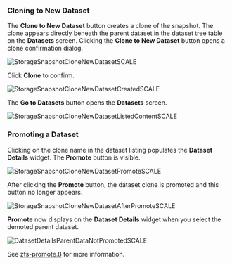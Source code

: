 ---
---

### Cloning to New Dataset

The **Clone to New Dataset** button creates a clone of the snapshot. The clone appears directly beneath the parent dataset in the dataset tree table on the **Datasets** screen. Clicking the **Clone to New Dataset** button opens a clone confirmation dialog.

![StorageSnapshotCloneNewDatasetSCALE](/images/SCALE/22.12/StorageSnapshotCloneNewDatasetSCALE.png "Clone Snapshot to New Dataset")

Click **Clone** to confirm.

![StorageSnapshotCloneNewDatasetCreatedSCALE](/images/SCALE/22.12/StorageSnapshotCloneNewDatasetCreatedSCALE.png "Clone Successfully Created")

The **Go to Datasets** button opens the **Datasets** screen. 

![StorageSnapshotCloneNewDatasetListedContentSCALE](/images/SCALE/22.12/StorageSnapshotCloneNewDatasetListedContentSCALE.png "Dataset Listing with Clone")

### Promoting a Dataset

Clicking on the clone name in the dataset listing populates the **Dataset Details** widget. The **Promote** button is visible.

![StorageSnapshotCloneNewDatasetPromoteSCALE](/images/SCALE/22.12/StorageSnapshotCloneNewDatasetPromoteSCALE.png "Clone Promote Button")

After clicking the **Promote** button, the dataset clone is promoted and this button no longer appears. 

![StorageSnapshotCloneNewDatasetAfterPromoteSCALE](/images/SCALE/22.12/StorageSnapshotCloneNewDatasetAfterPromoteSCALE.png "Clone After Promotion")

**Promote** now displays on the **Dataset Details** widget when you select the demoted parent dataset.

![DatasetDetailsParentDataNotPromotedSCALE](/images/SCALE/22.12/DatasetDetailsParentDataNotPromotedSCALE.png "Demoted Volume Promote Button")

See [zfs-promote.8](https://openzfs.github.io/openzfs-docs/man/8/zfs-promote.8.html) for more information.
